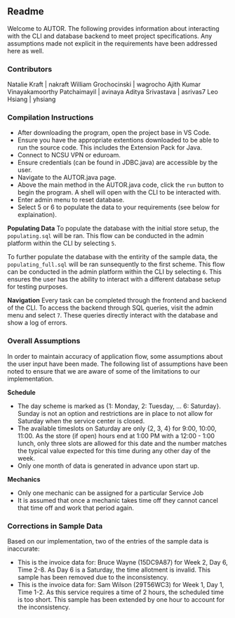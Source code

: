 ## Readme
Welcome to AUTOR. The following provides information about interacting with the CLI and database backend to meet project specifications. Any assumptions made not explicit in the requirements have been addressed here as well. 

### Contributors 

Natalie Kraft                               |   nakraft 
William Grochocinski                        |   wagrocho 
Ajith Kumar Vinayakamoorthy Patchaimayil    |   avinaya
Aditya Srivastava                           |   asrivas7
Leo Hsiang                                  |   yhsiang

### Compilation Instructions 

- After downloading the program, open the project base in VS Code. 
- Ensure you have the appropriate extentions downloaded to be able to run the source code. This includes the Extension Pack for Java. 
- Connect to NCSU VPN or eduroam. 
- Ensure credentials (can be found in JDBC.java) are accessible by the user. 
- Navigate to the AUTOR.java page. 
- Above the main method in the AUTOR.java code, click the ```run``` button to begin the program. A shell will open with the CLI to be interacted with. 
- Enter admin menu to reset database. 
- Select 5 or 6 to populate the data to your requirements (see below for explaination). 

__Populating Data__ 
To populate the database with the initial store setup, the ```populating.sql``` will be ran. This flow can be conducted in the admin platform within the CLI by selecting `5`. 

To further populate the database with the entirity of the sample data, the ```populating_full.sql``` will be ran sunsequently to the first scheme. This flow can be conducted in the admin platform within the CLI by selecting `6`. This ensures the user has the ability to interact with a different database setup for testing purposes.

__Navigation__ 
Every task can be completed through the frontend and backend of the CLI. 
To access the backend through SQL queries, visit the admin menu and select `7`. These queries directly interact with the database and show a log of errors. 

### Overall Assumptions 
In order to maintain accuracy of application flow, some assumptions about the user input have been made. The following list of assumptions have been noted to ensure that we are aware of some of the limitations to our implementation. 

__Schedule__ 
- The day scheme is marked as {1: Monday, 2: Tuesday, ... 6: Saturday}. Sunday is not an option and restrictions are in place to not allow for Saturday when the service center is closed. 
- The available timeslots on Saturday are only {2, 3, 4} for 9:00, 10:00, 11:00. As the store (if open) hours end at 1:00 PM with a 12:00 - 1:00 lunch, only three slots are allowed for this date and the number matches the typical value expected for this time during any other day of the week.
- Only one month of data is generated in advance upon start up. 

__Mechanics__
- Only one mechanic can be assigned for a particular Service Job 
- It is assumed that once a mechanic takes time off they cannot cancel that time off and work that period again. 

### Corrections in Sample Data 
Based on our implementation, two of the entries of the sample data is inaccurate: 
- This is the invoice data for: Bruce Wayne (15DC9A87) for Week 2, Day 6, Time 2-8. As Day 6 is a Saturday, the time allotment is invalid. This sample has been removed due to the inconsistency.
- This is the invoice data for: Sam Wilson (29T56WC3) for Week 1, Day 1, Time 1-2. As this service requires a time of 2 hours, the scheduled time is too short. This sample has been extended by one hour to account for the inconsistency. 